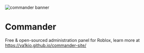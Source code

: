 ![commander banner](https://cdn.discordapp.com/attachments/813590068090372166/816336437922234418/Banner_2.png)

# Commander

Free & open-sourced administration panel for Roblox, learn more at https://va1kio.github.io/commander-site/
